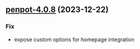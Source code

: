 

## [penpot-4.0.8](https://github.com/truecharts/charts/compare/penpot-4.0.7...penpot-4.0.8) (2023-12-22)

### Fix

- expose custom options for homepage integration
  
  